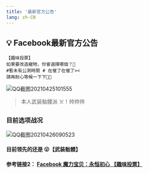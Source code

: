 ```yaml
---
title: '最新官方公告'
lang: zh-CN
---
```


## 💡 Facebook最新官方公告

```
【趣味投票】
如果要改造寵物，你會選擇哪個？👀
#暫未有公測時間 # 在催了在催了><
請再耐心等候一下下🙏🙏
```
![QQ截图20210425101555](https://user-images.githubusercontent.com/78347270/115992042-810c1780-a606-11eb-901d-67ae8b4c5277.png)


> 本人武装骷髅派 ☠️！帅帅帅 

### 目前选项战况
![QQ截图20210426090523](https://user-images.githubusercontent.com/78347270/116014114-9a48ae80-a66e-11eb-8954-d02257b326d3.png)

#### 目前领先的还是 😮【<Strong>武装骷髅</Strong>】

#### 参考链接2： [Facebook 魔力宝贝：永恒初心 【趣味投票】](https://www.facebook.com/cg.originmood/posts/240763184505160)
